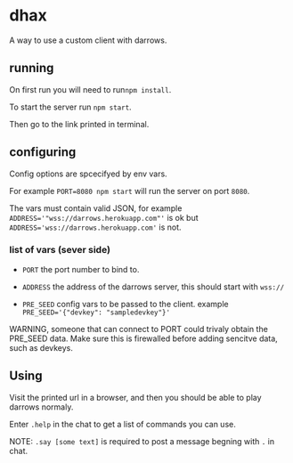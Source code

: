# dhax

A way to use a custom client with darrows.

## running

On first run you will need to run``npm install``.

To start the server run ``npm start``.

Then go to the link printed in terminal.

## configuring

Config options are spcecifyed by env vars.

For example ``PORT=8080 npm start`` will run the server on port ``8080``. 

The vars must contain valid JSON, for example ``ADDRESS='"wss://darrows.herokuapp.com"'`` is ok but ``ADDRESS='wss://darrows.herokuapp.com'`` is not.

### list of vars (sever side)

- ``PORT`` the port number to bind to.

- ``ADDRESS`` the address of the darrows server, this should start with ``wss://``

- ``PRE_SEED`` config vars to be passed to the client. example ``PRE_SEED='{"devkey": "sampledevkey"}'``

WARNING, someone that can connect to PORT could trivaly obtain the PRE_SEED data. 
Make sure this is firewalled before adding sencitve data, such as devkeys.

## Using

Visit the printed url in a browser, and then you should be able to play darrows normaly.

Enter ``.help`` in the chat to get a list of commands you can use.

NOTE: ``.say [some text]``  is required to post a message begning with ``.`` in chat.
